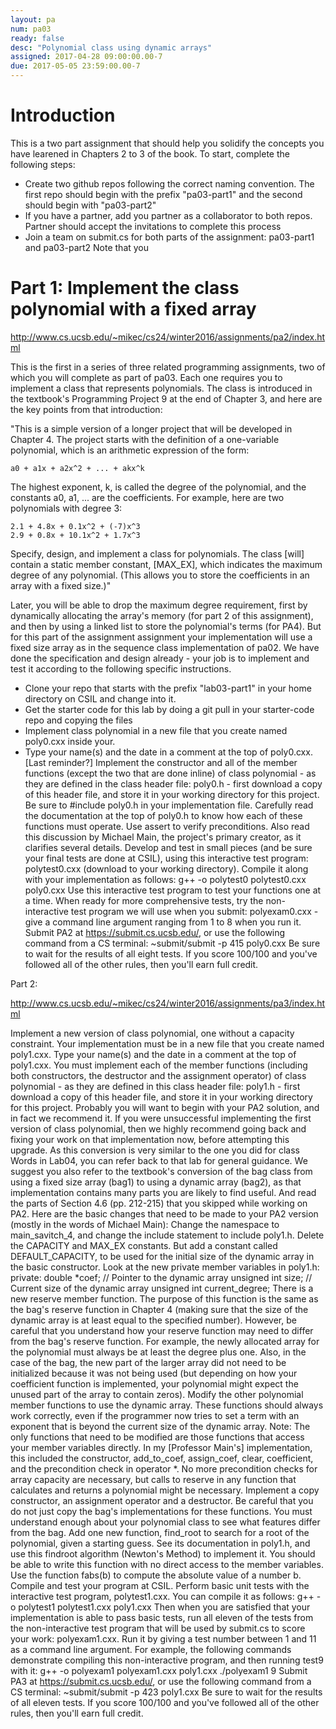 ```yaml
---
layout: pa
num: pa03	
ready: false
desc: "Polynomial class using dynamic arrays"
assigned: 2017-04-28 09:00:00.00-7
due: 2017-05-05 23:59:00.00-7
---
```


<div markdown="1">

# Introduction

This is a two part assignment that should help you solidify the concepts you have learened in Chapters 2 to 3 of the book. To start, complete the following steps:

* Create two github repos following the correct naming convention. The first repo should begin with the prefix "pa03-part1" and the second should begin with "pa03-part2"
* If you have a partner, add you partner as a collaborator to both repos. Partner should accept the invitations to complete this process
* Join a team on submit.cs for both parts of the assignment: pa03-part1 and pa03-part2
Note that you 


# Part 1: Implement the class polynomial with a fixed array
http://www.cs.ucsb.edu/~mikec/cs24/winter2016/assignments/pa2/index.html

This is the first in a series of three related programming assignments, two of which you will complete as part of pa03. Each one requires you to implement a class that represents polynomials. The class is introduced in the textbook's Programming Project 9 at the end of Chapter 3, and here are the key points from that introduction:

"This is a simple version of a longer project that will be developed in Chapter 4. The project starts with the definition of a one-variable polynomial, which is an arithmetic expression of the form:

```
a0 + a1x + a2x^2 + ... + akx^k
```

The highest exponent, k, is called the degree of the polynomial, and the constants a0, a1, ... are the coefficients. For example, here are two polynomials with degree 3:

```
2.1 + 4.8x + 0.1x^2 + (-7)x^3
2.9 + 0.8x + 10.1x^2 + 1.7x^3
```
Specify, design, and implement a class for polynomials. The class [will] contain a static member constant, [MAX_EX], which indicates the maximum degree of any polynomial. (This allows you to store the coefficients in an array with a fixed size.)"

Later, you will be able to drop the maximum degree requirement, first by dynamically allocating the array's memory (for part 2 of this assignment), and then by using a linked list to store the polynomial's terms (for PA4). But for this part of the assignment assignment your implementation will use a fixed size array as in the sequence class implementation of pa02. We have done the specification and design already - your job is to implement and test it according to the following specific instructions.

* Clone your repo that starts with the prefix "lab03-part1" in your home directory on CSIL and change into it.
* Get the starter code for this lab by doing a git pull in your starter-code repo and copying the files 
* Implement class polynomial in a new file that you create named poly0.cxx inside your.
* Type your name(s) and the date in a comment at the top of poly0.cxx. [Last reminder?]
Implement the constructor and all of the member functions (except the two that are done inline) of class polynomial - as they are defined in the class header file: poly0.h - first download a copy of this header file, and store it in your working directory for this project.
Be sure to #include poly0.h in your implementation file.
Carefully read the documentation at the top of poly0.h to know how each of these functions must operate. Use assert to verify preconditions.
Also read this discussion by Michael Main, the project's primary creator, as it clarifies several details.
Develop and test in small pieces (and be sure your final tests are done at CSIL), using this interactive test program: polytest0.cxx (download to your working directory). Compile it along with your implementation as follows:
g++ -o polytest0 polytest0.cxx poly0.cxx
Use this interactive test program to test your functions one at a time. When ready for more comprehensive tests, try the non-interactive test program we will use when you submit: polyexam0.cxx - give a command line argument ranging from 1 to 8 when you run it.
Submit PA2 at https://submit.cs.ucsb.edu/, or use the following command from a CS terminal:
~submit/submit -p 415 poly0.cxx
Be sure to wait for the results of all eight tests. If you score 100/100 and you've followed all of the other rules, then you'll earn full credit.


Part 2:

http://www.cs.ucsb.edu/~mikec/cs24/winter2016/assignments/pa3/index.html


Implement a new version of class polynomial, one without a capacity constraint. Your implementation must be in a new file that you create named poly1.cxx.
Type your name(s) and the date in a comment at the top of poly1.cxx.
You must implement each of the member functions (including both constructors, the destructor and the assignment operator) of class polynomial - as they are defined in this class header file: poly1.h - first download a copy of this header file, and store it in your working directory for this project.
Probably you will want to begin with your PA2 solution, and in fact we recommend it. If you were unsuccessful implementing the first version of class polynomial, then we highly recommend going back and fixing your work on that implementation now, before attempting this upgrade.
As this conversion is very similar to the one you did for class Words in Lab04, you can refer back to that lab for general guidance.
We suggest you also refer to the textbook's conversion of the bag class from using a fixed size array (bag1) to using a dynamic array (bag2), as that implementation contains many parts you are likely to find useful. And read the parts of Section 4.6 (pp. 212-215) that you skipped while working on PA2.
Here are the basic changes that need to be made to your PA2 version (mostly in the words of Michael Main):
Change the namespace to main_savitch_4, and change the include statement to include poly1.h.
Delete the CAPACITY and MAX_EX constants. But add a constant called DEFAULT_CAPACITY, to be used for the initial size of the dynamic array in the basic constructor.
Look at the new private member variables in poly1.h:
private:
    double *coef;      // Pointer to the dynamic array
    unsigned int size; // Current size of the dynamic array
    unsigned int current_degree;
There is a new reserve member function. The purpose of this function is the same as the bag's reserve function in Chapter 4 (making sure that the size of the dynamic array is at least equal to the specified number). However, be careful that you understand how your reserve function may need to differ from the bag's reserve function. For example, the newly allocated array for the polynomial must always be at least the degree plus one. Also, in the case of the bag, the new part of the larger array did not need to be initialized because it was not being used (but depending on how your coefficient function is implemented, your polynomial might expect the unused part of the array to contain zeros).
Modify the other polynomial member functions to use the dynamic array. These functions should always work correctly, even if the programmer now tries to set a term with an exponent that is beyond the current size of the dynamic array. Note: The only functions that need to be modified are those functions that access your member variables directly. In my [Professor Main's] implementation, this included the constructor, add_to_coef, assign_coef, clear, coefficient, and the precondition check in operator *. No more precondition checks for array capacity are necessary, but calls to reserve in any function that calculates and returns a polynomial might be necessary.
Implement a copy constructor, an assignment operator and a destructor. Be careful that you do not just copy the bag's implementations for these functions. You must understand enough about your polynomial class to see what features differ from the bag.
Add one new function, find_root to search for a root of the polynomial, given a starting guess. See its documentation in poly1.h, and use this findroot algorithm (Newton's Method) to implement it. You should be able to write this function with no direct access to the member variables. Use the <cmath>function fabs(b) to compute the absolute value of a number b.
Compile and test your program at CSIL. Perform basic unit tests with the interactive test program, polytest1.cxx. You can compile it as follows:
g++ -o polytest1 polytest1.cxx poly1.cxx
Then when you are satisfied that your implementation is able to pass basic tests, run all eleven of the tests from the non-interactive test program that will be used by submit.cs to score your work: polyexam1.cxx. Run it by giving a test number between 1 and 11 as a command line argument. For example, the following commands demonstrate compiling this non-interactive program, and then running test9 with it:
g++ -o polyexam1 polyexam1.cxx poly1.cxx
./polyexam1 9
Submit PA3 at https://submit.cs.ucsb.edu/, or use the following command from a CS terminal:
~submit/submit -p 423 poly1.cxx
Be sure to wait for the results of all eleven tests. If you score 100/100 and you've followed all of the other rules, then you'll earn full credit.